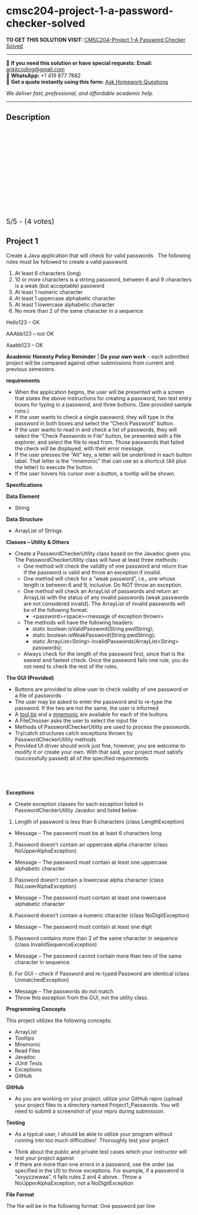 # cmsc204-project-1-a-password-checker-solved
**TO GET THIS SOLUTION VISIT:** [CMSC204-Project 1-A Password Checker Solved](https://www.ankitcodinghub.com/product/cmsc204-project-1-a-password-checker-solved/)


---

📩 **If you need this solution or have special requests:** **Email:** ankitcoding@gmail.com  
📱 **WhatsApp:** +1 419 877 7882  
📄 **Get a quote instantly using this form:** [Ask Homework Questions](https://www.ankitcodinghub.com/services/ask-homework-questions/)

*We deliver fast, professional, and affordable academic help.*

---

<h2>Description</h2>



<div class="kk-star-ratings kksr-auto kksr-align-center kksr-valign-top" data-payload="{&quot;align&quot;:&quot;center&quot;,&quot;id&quot;:&quot;49774&quot;,&quot;slug&quot;:&quot;default&quot;,&quot;valign&quot;:&quot;top&quot;,&quot;ignore&quot;:&quot;&quot;,&quot;reference&quot;:&quot;auto&quot;,&quot;class&quot;:&quot;&quot;,&quot;count&quot;:&quot;4&quot;,&quot;legendonly&quot;:&quot;&quot;,&quot;readonly&quot;:&quot;&quot;,&quot;score&quot;:&quot;5&quot;,&quot;starsonly&quot;:&quot;&quot;,&quot;best&quot;:&quot;5&quot;,&quot;gap&quot;:&quot;4&quot;,&quot;greet&quot;:&quot;Rate this product&quot;,&quot;legend&quot;:&quot;5\/5 - (4 votes)&quot;,&quot;size&quot;:&quot;24&quot;,&quot;title&quot;:&quot;CMSC204-Project 1-A Password Checker Solved&quot;,&quot;width&quot;:&quot;138&quot;,&quot;_legend&quot;:&quot;{score}\/{best} - ({count} {votes})&quot;,&quot;font_factor&quot;:&quot;1.25&quot;}">

<div class="kksr-stars">

<div class="kksr-stars-inactive">
            <div class="kksr-star" data-star="1" style="padding-right: 4px">


<div class="kksr-icon" style="width: 24px; height: 24px;"></div>
        </div>
            <div class="kksr-star" data-star="2" style="padding-right: 4px">


<div class="kksr-icon" style="width: 24px; height: 24px;"></div>
        </div>
            <div class="kksr-star" data-star="3" style="padding-right: 4px">


<div class="kksr-icon" style="width: 24px; height: 24px;"></div>
        </div>
            <div class="kksr-star" data-star="4" style="padding-right: 4px">


<div class="kksr-icon" style="width: 24px; height: 24px;"></div>
        </div>
            <div class="kksr-star" data-star="5" style="padding-right: 4px">


<div class="kksr-icon" style="width: 24px; height: 24px;"></div>
        </div>
    </div>

<div class="kksr-stars-active" style="width: 138px;">
            <div class="kksr-star" style="padding-right: 4px">


<div class="kksr-icon" style="width: 24px; height: 24px;"></div>
        </div>
            <div class="kksr-star" style="padding-right: 4px">


<div class="kksr-icon" style="width: 24px; height: 24px;"></div>
        </div>
            <div class="kksr-star" style="padding-right: 4px">


<div class="kksr-icon" style="width: 24px; height: 24px;"></div>
        </div>
            <div class="kksr-star" style="padding-right: 4px">


<div class="kksr-icon" style="width: 24px; height: 24px;"></div>
        </div>
            <div class="kksr-star" style="padding-right: 4px">


<div class="kksr-icon" style="width: 24px; height: 24px;"></div>
        </div>
    </div>
</div>


<div class="kksr-legend" style="font-size: 19.2px;">
            5/5 - (4 votes)    </div>
    </div>
<h2>Project 1</h2>
Create a Java application that will check for valid passwords.&nbsp; The following rules must be followed to create a valid password.

<ol>
<li>At least 6 characters (long)</li>
<li>10 or more characters is a strong password, between 6 and 9 characters is a weak (but acceptable) password</li>
<li>At least 1 numeric character</li>
<li>At least 1 uppercase alphabetic character</li>
<li>At least 1 lowercase alphabetic character</li>
<li>No more than 2 of the same character in a sequence</li>
</ol>
Hello123 – OK

AAAbb123 – not OK

Aaabb123 – OK

<strong>Academic Honesty Policy Reminder</strong> | <strong>Do your own work</strong> – each submitted project will be compared against other submissions from current and previous semesters.

<strong>requirements</strong>

<ul>
<li>When the application begins, the user will be presented with a screen that states the above instructions for creating a password, two text entry boxes for typing in a password, and three buttons. (See provided sample runs.)</li>
<li>If the user wants to check a single password, they will type in the password in both boxes and select the “Check Password” button.</li>
<li>If the user wants to read in and check a list of passwords, they will select the “Check Passwords in File” button, be presented with a file explorer, and select the file to read from. Those passwords that failed the check will be displayed, with their error message.</li>
<li>If the user presses the “Alt” key, a letter will be underlined in each button label. That letter is the “mnemonic” that can use as a shortcut (Alt plus the letter) to execute the button.</li>
<li>If the user hovers his cursor over a button, a tooltip will be shown.</li>
</ul>
<strong>Specifications</strong>

<strong>Data Element</strong>

<ul>
<li>String</li>
</ul>
<strong>Data Structure</strong>

<ul>
<li>ArrayList of Strings</li>
</ul>
<strong>Classes – Utility &amp; Others</strong>

<ul>
<li>Create a PasswordCheckerUtility class based on the Javadoc given you. The PasswordCheckerUtility class will have at least three methods:
<ul>
<li>One method will check the validity of one password and return true if the password is valid and throw an exception if invalid.</li>
<li>One method will check for a “weak password”, i.e., one whose length is between 6 and 9, inclusive. Do NOT throw an exception.</li>
<li>One method will check an ArrayList of passwords and return an ArrayList with the status of any invalid passwords (weak passwords are not considered invalid). The ArrayList of invalid passwords will be of the following format:
<ul>
<li>&lt;password&gt;&lt;space&gt;&lt;message of exception thrown&gt;</li>
</ul>
</li>
<li>The methods will have the following headers:
<ul>
<li>static boolean isValidPassword(String pwdString);</li>
<li>static boolean isWeakPassword(String pwdString);</li>
<li>static ArrayList&lt;String&gt; invalidPasswords(ArrayList&lt;String&gt; passwords);</li>
</ul>
</li>
<li>Always check for the length of the password first, since that is the easiest and fastest check. Once the password fails one rule, you do not need to check the rest of the rules.</li>
</ul>
</li>
</ul>
<strong>The GUI (Provided)</strong>

<ul>
<li>Buttons are provided to allow user to check validity of one password or a file of passwords</li>
<li>The user may be asked to enter the password and to re-type the password. If the two are not the same, the user is informed</li>
<li>A <u>tool tip</u> and a <u>mnemonic</u> are available for each of the buttons</li>
<li>A FileChooser asks the user to select the input file</li>
<li>Methods of PasswordCheckerUtility are used to process the passwords.</li>
<li>Try/catch structures catch exceptions thrown by PasswordCheckerUtility methods</li>
<li>Provided UI driver should work just fine, however, you are welcome to modify it or create your own. With that said, your project must satisfy (successfully passed) all of the specified requirements</li>
</ul>
&nbsp;

&nbsp;

<strong>Exceptions</strong>

<ul>
<li>Create exception classes for each exception listed in PasswordCheckerUtility Javadoc and listed below:</li>
</ul>
<ol>
<li>Length of password is less than 6 characters (class LengthException)</li>
</ol>
<ul>
<li>Message – The password must be at least 6 characters long</li>
</ul>
<ol start="2">
<li>Password doesn’t contain an uppercase alpha character (class NoUpperAlphaException)</li>
</ol>
<ul>
<li>Message – The password must contain at least one uppercase alphabetic character</li>
</ul>
<ol start="3">
<li>Password doesn’t contain a lowercase alpha character (class NoLowerAlphaException)</li>
</ol>
<ul>
<li>Message – The password must contain at least one lowercase alphabetic character</li>
</ul>
<ol start="4">
<li>Password doesn’t contain a numeric character (class NoDigitException)</li>
</ol>
<ul>
<li>Message – The password must contain at least one digit</li>
</ul>
<ol start="5">
<li>Password contains more than 2 of the same character in sequence (class InvalidSequenceException)</li>
</ol>
<ul>
<li>Message – The password cannot contain more than two of the same character in sequence.</li>
</ul>
<ol start="6">
<li>For GUI – check if Password and re-typed Password are identical (class UnmatchedException)</li>
</ol>
<ul>
<li>Message – The passwords do not match</li>
<li>Throw this exception from the GUI, not the utility class.</li>
</ul>
<strong>Programming Concepts</strong>

This project utilizes the following concepts:

<ul>
<li>ArrayList</li>
<li>Tooltips</li>
<li>Mnemonic</li>
<li>Read Files</li>
<li>Javadoc</li>
<li>JUnit Tests</li>
<li>Exceptions</li>
<li>GitHub</li>
</ul>
<strong>GitHub</strong>

<ul>
<li>As you are working on your project, utilize your GitHub repro (upload your project files to a directory named Project1_Passwords. You will need to submit a screenshot of your repro during submission.</li>
</ul>
<strong>Testing </strong>

<ul>
<li>As a typical user, I should be able to utilize your program without running into too much difficulties!&nbsp; Thoroughly test your project</li>
</ul>
<ul>
<li>Think about the public and private test cases which your instructor will test your project against</li>
<li>If there are more than one errors in a password, use the order (as specified in the UI) to throw exceptions. For example, if a password is “xxyyzzwwaa”, it fails rules 2 and 4 above.&nbsp; Throw a NoUpperAlphaException, not a NoDigitException</li>
</ul>
<strong>File Format</strong>

The file will be in the following format: One password per line

&nbsp;
